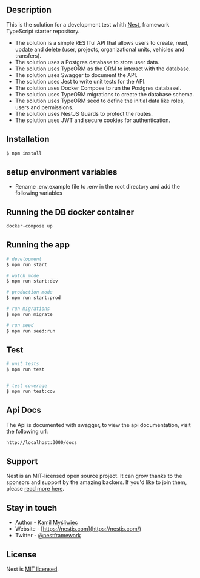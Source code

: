 ## Description

This is the solution for a development test whith [Nest](https://github.com/nestjs/nest), framework TypeScript starter repository.

- The solution is a simple RESTful API that allows users to create, read, update and delete (user, projects, organizational units, vehicles and transfers).
- The solution uses a Postgres database to store user data.
- The solution uses TypeORM as the ORM to interact with the database.
- The solution uses Swagger to document the API.
- The solution uses Jest to write unit tests for the API.
- The solution uses Docker Compose to run the Postgres databaseI.
- The solution uses TypeORM migrations to create the database schema.
- The solution uses TypeORM seed to define the initial data like roles, users and permissions.
- The solution uses NestJS Guards to protect the routes.
- The solution uses JWT and secure cookies for authentication.


## Installation

```bash
$ npm install
```

## setup environment variables
- Rename .env.example file to .env in the root directory and add the following variables

## Running the DB docker container

```bash
docker-compose up
```

## Running the app

```bash
# development
$ npm run start

# watch mode
$ npm run start:dev

# production mode
$ npm run start:prod

# run migrations
$ npm run migrate

# run seed
$ npm run seed:run
```

## Test

```bash
# unit tests
$ npm run test


# test coverage
$ npm run test:cov
```

## Api Docs
The Api is documented with swagger, to view the api documentation, visit the following url:
```bash
http://localhost:3000/docs
```


## Support

Nest is an MIT-licensed open source project. It can grow thanks to the sponsors and support by the amazing backers. If
you'd like to join them, please [read more here](https://docs.nestjs.com/support).

## Stay in touch

- Author - [Kamil Myśliwiec](https://kamilmysliwiec.com)
- Website - [https://nestjs.com](https://nestjs.com/)
- Twitter - [@nestframework](https://twitter.com/nestframework)

## License

Nest is [MIT licensed](LICENSE).
